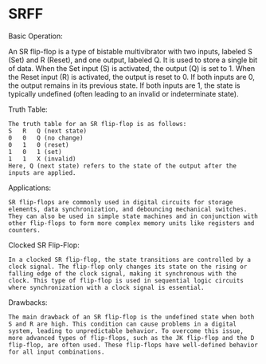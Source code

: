 
# SRFF

Basic Operation:

An SR flip-flop is a type of bistable multivibrator with two inputs, labeled S (Set) and R (Reset), and one output, labeled Q. It is used to store a single bit of data. When the Set input (S) is activated, the output (Q) is set to 1. When the Reset input (R) is activated, the output is reset to 0. If both inputs are 0, the output remains in its previous state. If both inputs are 1, the state is typically undefined (often leading to an invalid or indeterminate state).

Truth Table:

    The truth table for an SR flip-flop is as follows:
    S	R	Q (next state)
    0	0	Q (no change)
    0	1	0 (reset)
    1	0	1 (set)
    1	1	X (invalid)
    Here, Q (next state) refers to the state of the output after the inputs are applied.

Applications:

    SR flip-flops are commonly used in digital circuits for storage elements, data synchronization, and debouncing mechanical switches. They can also be used in simple state machines and in conjunction with other flip-flops to form more complex memory units like registers and counters.

Clocked SR Flip-Flop:

    In a clocked SR flip-flop, the state transitions are controlled by a clock signal. The flip-flop only changes its state on the rising or falling edge of the clock signal, making it synchronous with the clock. This type of flip-flop is used in sequential logic circuits where synchronization with a clock signal is essential.

Drawbacks:

    The main drawback of an SR flip-flop is the undefined state when both S and R are high. This condition can cause problems in a digital system, leading to unpredictable behavior. To overcome this issue, more advanced types of flip-flops, such as the JK flip-flop and the D flip-flop, are often used. These flip-flops have well-defined behavior for all input combinations.
